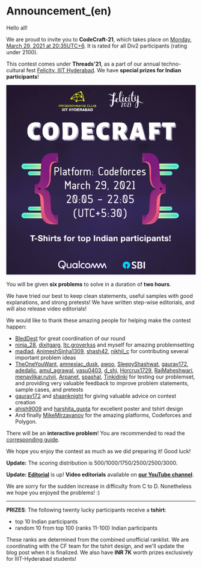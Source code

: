 # Announcement_(en)

Hello all!

We are proud to invite you to **CodeCraft-21**, which takes place on [Monday, March 29, 2021 at 20:35UTC+6](https://codeforces.com/https://www.timeanddate.com/worldclock/fixedtime.html?day=29&month=3&year=2021&hour=17&min=35&sec=0&p1=166). It is rated for all Div2 participants (rating under 2100).

This contest comes under **Threads'21**, as a part of our annual techno-cultural fest [Felicity, IIIT Hyderabad](https://codeforces.com/https://felicity.iiit.ac.in). We have **special prizes for Indian participants**!

![](images/8e0a76faf6acc96ba6ffb9b873136259066b5211.png)

You will be given **six problems** to solve in a duration of **two hours**. 

We have tried our best to keep clean statements, useful samples with good explanations, and strong pretests! We have written step-wise editorials, and will also release video editorials!

We would like to thank these amazing people for helping make the contest happen:

 * [BledDest](https://codeforces.com/profile/BledDest "International Grandmaster BledDest") for great coordination of our round
* [ninja_28](https://codeforces.com/profile/ninja_28 "Candidate Master ninja_28"), [dixitgarg](https://codeforces.com/profile/dixitgarg "Master dixitgarg"), [ltc.groverkss](https://codeforces.com/profile/ltc.groverkss "Master ltc.groverkss") and myself for amazing problemsetting
* [madlad](https://codeforces.com/profile/madlad "Master madlad"), [AnimeshSinha1309](https://codeforces.com/profile/AnimeshSinha1309 "Candidate Master AnimeshSinha1309"), [shash42](https://codeforces.com/profile/shash42 "Candidate Master shash42"), [nikhil_c](https://codeforces.com/profile/nikhil_c "Expert nikhil_c") for contributing several important problem ideas
* [TheOneYouWant](https://codeforces.com/profile/TheOneYouWant "Grandmaster TheOneYouWant"), [amnesiac_dusk](https://codeforces.com/profile/amnesiac_dusk "Grandmaster amnesiac_dusk"), [awoo](https://codeforces.com/profile/awoo "Grandmaster awoo"), [SleepyShashwat](https://codeforces.com/profile/SleepyShashwat "Master SleepyShashwat"), [gaurav172](https://codeforces.com/profile/gaurav172 "Master gaurav172"), [adedalic](https://codeforces.com/profile/adedalic "International Master adedalic"), [amul_agrawal](https://codeforces.com/profile/amul_agrawal "Candidate Master amul_agrawal"), [vasu0403](https://codeforces.com/profile/vasu0403 "Candidate Master vasu0403"), [d_shi](https://codeforces.com/profile/d_shi "Candidate Master d_shi"), [Horcrux1729](https://codeforces.com/profile/Horcrux1729 "Expert Horcrux1729"), [RajMaheshwari](https://codeforces.com/profile/RajMaheshwari "Expert RajMaheshwari"), [menavlikar.rutvij](https://codeforces.com/profile/menavlikar.rutvij "Expert menavlikar.rutvij"), [Arpanet](https://codeforces.com/profile/Arpanet "Expert Arpanet"), [spashal](https://codeforces.com/profile/spashal "Specialist spashal"), [Tinkidinki](https://codeforces.com/profile/Tinkidinki "Specialist Tinkidinki") for testing our problemset, and providing very valuable feedback to improve problem statements, sample cases, and pretests
* [gaurav172](https://codeforces.com/profile/gaurav172 "Master gaurav172") and [shaanknight](https://codeforces.com/profile/shaanknight "Master shaanknight") for giving valuable advice on contest creation
* [ahish9009](https://codeforces.com/profile/ahish9009 "Pupil ahish9009") and [harshita_gupta](https://codeforces.com/profile/harshita_gupta "Unrated, harshita_gupta") for excellent poster and tshirt design
* And finally [MikeMirzayanov](https://codeforces.com/profile/MikeMirzayanov "Headquarters, MikeMirzayanov") for the amazing platforms, Codeforces and Polygon.

There will be an **interactive problem**! You are recommended to read the [corresponding guide](https://codeforces.com/blog/entry/45307).

We hope you enjoy the contest as much as we did preparing it! Good luck!

**Update:** The scoring distribution is 500/1000/1750/2500/2500/3000.

**Update:** [**Editorial**](Tutorial_(en).md) is up! **Video editorials** available on **[our YouTube channel](https://codeforces.com/https://www.youtube.com/channel/UCVfvb0BPfXW0aFgzHWsGmjQ)**.

We are sorry for the sudden increase in difficulty from C to D. Nonetheless we hope you enjoyed the problems! :)

 

---

**PRIZES**: The following twenty lucky participants receive a **tshirt**:

 * top 10 Indian participants
* random 10 from top 100 (ranks 11-100) Indian participants

These ranks are determined from the combined unofficial ranklist. We are coordinating with the CF team for the tshirt design, and we'll update the blog post when it is finalized. We also have **INR 7K** worth prizes exclusively for IIIT-Hyderabad students!

